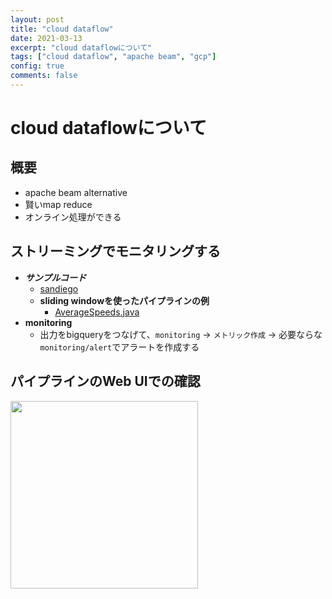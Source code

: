 ```yaml
---
layout: post
title: "cloud dataflow"
date: 2021-03-13
excerpt: "cloud dataflowについて"
tags: ["cloud dataflow", "apache beam", "gcp"]
config: true
comments: false
---
```


# cloud dataflowについて

## 概要
 - apache beam alternative
 - 賢いmap reduce
 - オンライン処理ができる

## ストリーミングでモニタリングする
 - ***サンプルコード***
   - [sandiego](https://github.com/GoogleCloudPlatform/training-data-analyst/tree/master/courses/streaming/process/sandiego)
   - **sliding windowを使ったパイプラインの例**
	 - [AverageSpeeds.java](https://github.com/GoogleCloudPlatform/training-data-analyst/blob/master/courses/streaming/process/sandiego/src/main/java/com/google/cloud/training/dataanalyst/sandiego/AverageSpeeds.java)
 - **monitoring**
   - 出力をbigqueryをつなげて、`monitoring` -> `メトリック作成` -> 必要ならな`monitoring/alert`でアラートを作成する

## パイプラインのWeb UIでの確認

<div>
  <img style="align: center !important; width: 300px !important;" src="https://user-images.githubusercontent.com/4949982/111030349-0b2c6200-8445-11eb-8848-e9da87751827.png">
</div>


